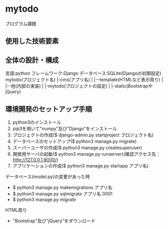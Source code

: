 # mytodo
プログラム課題
## 使用した技術要素

## 全体の設計・構成
言語:python
フレームワーク:Django
データベース:SQLite(Djangoの初期設定)
mytodo(プロジェクト名)
|-cms(アプリ名)
| |--template(HTMLなど表示周り)
| |--他(内部の実装)
|
|-mytodo(プロジェクトの設定)
|
|-static(BootstrapやjQuery)

## 環境開発のセットアップ手順
1. python3のインストール
2. pip3を用いて"numpy"及び"Django"をインストール
3. プロジェクトの作成($ django-admin.py startproject プロジェクト名)
4. データベースのセットアップ($ python3 manage.py migrate)
5. スーパーユーザの作成($ python3 manage.py createsuperuser)
6. 開発用サーバの起動($ python3 manage.py runserver)(確認アクセス先：http://127.0.0.1:8000/)
7. アプリケーションの作成($ python3 manage.py startapp アプリ名)

データベース(model.py)の変更があった時
* $ python3 manage.py makemigrations アプリ名
* $ python3 manage.py sqlmigrate アプリ名 0001
* $ python3 manage.py migrate

HTML周り
* "Bootstrap"及び"jQuery"をダウンロード
